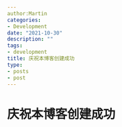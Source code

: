 ```yaml
---
author:Martin
categories:
- Development
date: "2021-10-30"
description: ""
tags:
- development
title: 庆祝本博客创建成功
type:
- posts
- post
---
```


# 庆祝本博客创建成功
